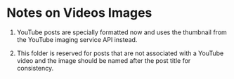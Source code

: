# Notes on Videos Images

1. YouTube posts are specially formatted now and uses the thumbnail from the
YouTube imaging service API instead.

2. This folder is reserved for posts that are not associated with a YouTube
video and the image should be named after the post title for consistency.
